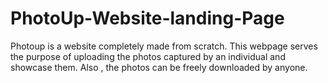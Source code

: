 # PhotoUp-Website-landing-Page
Photoup is a website completely made from scratch. This webpage serves the purpose of uploading the photos captured by an individual and showcase them. Also , the photos can be freely downloaded by anyone. 
